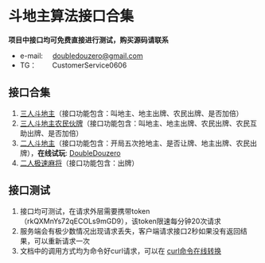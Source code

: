 # 斗地主算法接口合集

**项目中接口均可免费直接进行测试，购买源码请联系**
* e-mail: &nbsp;&nbsp;&nbsp;  doubledouzero@gmail.com
* TG：  &nbsp;&nbsp;&nbsp;&nbsp;&nbsp;&nbsp;&nbsp;CustomerService0606

## 接口合集
1. [三人斗地主](./api_doc/三人斗地主.md)（接口功能包含：叫地主、地主出牌、农民出牌、是否加倍）
2. [三人斗地主农民伙牌](./api_doc/三人斗地主农民互助.md)（接口功能包含：叫地主、地主出牌、农民出牌、农民互助出牌、是否加倍）
3. [二人斗地主](./api_doc/二人斗地主.md)（接口功能包含：开局五次抢地主、是否让牌、地主出牌、农民出牌），**在线试玩**: [DoubleDouzero](http://47.116.37.81:8080/) 
4. [二人极速麻将](./api_doc/二人极速麻将.md)（接口功能包含：出牌）

## 接口测试
1. 接口均可测试，在请求外层需要携带token（rkQXMnYs72qECOLs9mGD9），该token限速每分钟20次请求
2. 服务端会有极少数情况出现请求丢失，客户端请求接口2秒如果没有返回结果，可以重新请求一次
3. 文档中的调用方式均为命令好curl请求，可以在 [curl命令在线转换](https://curlconverter.com)









